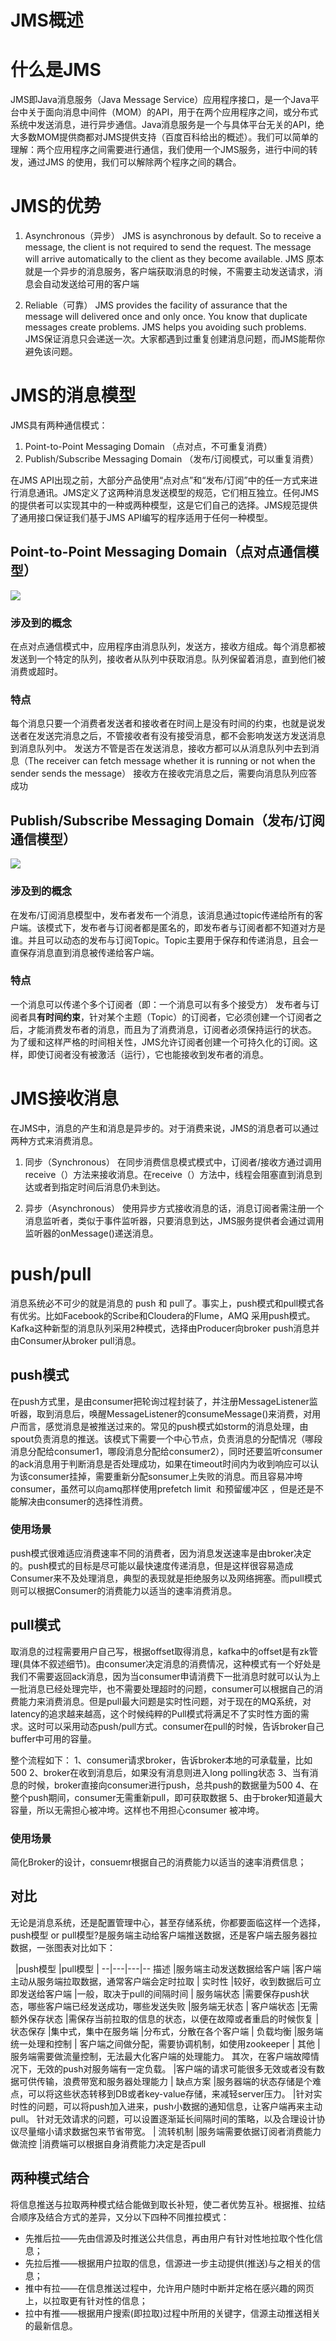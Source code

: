 JMS概述
======
# 什么是JMS

JMS即Java消息服务（Java Message Service）应用程序接口，是一个Java平台中关于面向消息中间件（MOM）的API，用于在两个应用程序之间，或分布式系统中发送消息，进行异步通信。Java消息服务是一个与具体平台无关的API，绝大多数MOM提供商都对JMS提供支持（百度百科给出的概述）。我们可以简单的理解：两个应用程序之间需要进行通信，我们使用一个JMS服务，进行中间的转发，通过JMS 的使用，我们可以解除两个程序之间的耦合。

# JMS的优势
1. Asynchronous（异步）
JMS is asynchronous by default. So to receive a message, the client is not required to send the request. The message will arrive automatically to the client as they become available.
JMS 原本就是一个异步的消息服务，客户端获取消息的时候，不需要主动发送请求，消息会自动发送给可用的客户端

2. Reliable（可靠）
JMS provides the facility of assurance that the message will delivered once and only once. You know that duplicate messages create problems. JMS helps you avoiding such problems.
JMS保证消息只会递送一次。大家都遇到过重复创建消息问题，而JMS能帮你避免该问题。

# JMS的消息模型

JMS具有两种通信模式：
1. Point-to-Point Messaging Domain （点对点，不可重复消费）
2. Publish/Subscribe Messaging Domain （发布/订阅模式，可以重复消费）

在JMS API出现之前，大部分产品使用“点对点”和“发布/订阅”中的任一方式来进行消息通讯。JMS定义了这两种消息发送模型的规范，它们相互独立。任何JMS的提供者可以实现其中的一种或两种模型，这是它们自己的选择。JMS规范提供了通用接口保证我们基于JMS API编写的程序适用于任何一种模型。

## Point-to-Point Messaging Domain（点对点通信模型）

![](/images/2017/09/point-to-point.png)

### 涉及到的概念
在点对点通信模式中，应用程序由消息队列，发送方，接收方组成。每个消息都被发送到一个特定的队列，接收者从队列中获取消息。队列保留着消息，直到他们被消费或超时。

### 特点
每个消息只要一个消费者发送者和接收者在时间上是没有时间的约束，也就是说发送者在发送完消息之后，不管接收者有没有接受消息，都不会影响发送方发送消息到消息队列中。
发送方不管是否在发送消息，接收方都可以从消息队列中去到消息（The receiver can fetch message whether it is running or not when the sender sends the message）
接收方在接收完消息之后，需要向消息队列应答成功

## Publish/Subscribe Messaging Domain（发布/订阅通信模型）


![](/images/2017/09/publish-subscribe.png)

### 涉及到的概念
在发布/订阅消息模型中，发布者发布一个消息，该消息通过topic传递给所有的客户端。该模式下，发布者与订阅者都是匿名的，即发布者与订阅者都不知道对方是谁。并且可以动态的发布与订阅Topic。Topic主要用于保存和传递消息，且会一直保存消息直到消息被传递给客户端。

### 特点
一个消息可以传递个多个订阅者（即：一个消息可以有多个接受方）
发布者与订阅者具**有时间约束**，针对某个主题（Topic）的订阅者，它必须创建一个订阅者之后，才能消费发布者的消息，而且为了消费消息，订阅者必须保持运行的状态。
为了缓和这样严格的时间相关性，JMS允许订阅者创建一个可持久化的订阅。这样，即使订阅者没有被激活（运行），它也能接收到发布者的消息。

# JMS接收消息
在JMS中，消息的产生和消息是异步的。对于消费来说，JMS的消息者可以通过两种方式来消费消息。

1. 同步（Synchronous）
在同步消费信息模式模式中，订阅者/接收方通过调用 receive（）方法来接收消息。在receive（）方法中，线程会阻塞直到消息到达或者到指定时间后消息仍未到达。

2. 异步（Asynchronous）
使用异步方式接收消息的话，消息订阅者需注册一个消息监听者，类似于事件监听器，只要消息到达，JMS服务提供者会通过调用监听器的onMessage()递送消息。

# push/pull
消息系统必不可少的就是消息的 push 和 pull了。事实上，push模式和pull模式各有优劣。比如Facebook的Scribe和Cloudera的Flume，AMQ 采用push模式。
Kafka这种新型的消息队列采用2种模式，选择由Producer向broker push消息并由Consumer从broker pull消息。

## push模式
在push方式里，是由consumer把轮询过程封装了，并注册MessageListener监听器，取到消息后，唤醒MessageListener的consumeMessage()来消费，对用户而言，感觉消息是被推送过来的。常见的push模式如storm的消息处理，由spout负责消息的推送。该模式下需要一个中心节点，负责消息的分配情况（哪段消息分配给consumer1，哪段消息分配给consumer2），同时还要监听consumer的ack消息用于判断消息是否处理成功，如果在timeout时间内为收到响应可以认为该consumer挂掉，需要重新分配sonsumer上失败的消息。而且容易冲垮consumer，虽然可以向amq那样使用prefetch limit  和预留缓冲区 ，但是还是不能解决由consumer的选择性消费。

### 使用场景
push模式很难适应消费速率不同的消费者，因为消息发送速率是由broker决定的。push模式的目标是尽可能以最快速度传递消息，但是这样很容易造成Consumer来不及处理消息，典型的表现就是拒绝服务以及网络拥塞。而pull模式则可以根据Consumer的消费能力以适当的速率消费消息。

## pull模式
取消息的过程需要用户自己写，根据offset取得消息，kafka中的offset是有zk管理(具体不叙述细节)。由consumer决定消息的消费情况，这种模式有一个好处是我们不需要返回ack消息，因为当consumer申请消费下一批消息时就可以认为上一批消息已经处理完毕，也不需要处理超时的问题，consumer可以根据自己的消费能力来消费消息。但是pull最大问题是实时性问题，对于现在的MQ系统，对latency的追求越来越高，这个时候纯粹的Pull模式将满足不了实时性方面的需求。这时可以采用动态push/pull方式。consumer在pull的时候，告诉broker自己buffer中可用的容量。

整个流程如下：
1、consumer请求broker，告诉broker本地的可承载量，比如500
2、broker在收到消息后，如果没有消息则进入long polling状态
3、当有消息的时候，broker直接向consumer进行push，总共push的数据量为500
4、在整个push期间，consumer无需重新pull，即可获取数据
5、由于broker知道最大容量，所以无需担心被冲垮。这样也不用担心consumer 被冲垮。

### 使用场景
简化Broker的设计，consuemr根据自己的消费能力以适当的速率消费信息；

## 对比
无论是消息系统，还是配置管理中心，甚至存储系统，你都要面临这样一个选择，push模型 or pull模型?是服务端主动给客户端推送数据，还是客户端去服务器拉数据，一张图表对比如下：

   |push模型   |pull模型   |
--|---|---|--
描述  |服务端主动发送数据给客户端   |客户端主动从服务端拉取数据，通常客户端会定时拉取   |
实时性  |较好，收到数据后可立即发送给客户端   |一般，取决于pull的间隔时间   |
服务端状态 |需要保存push状态，哪些客户端已经发送成功，哪些发送失败   |服务端无状态   |
客户端状态  |无需额外保存状态   |需保存当前拉取的信息的状态，以便在故障或者重启的时候恢复   |
状态保存  |集中式，集中在服务端   |分布式，分散在各个客户端   |
负载均衡  |服务端统一处理和控制   | 客户端之间做分配，需要协调机制，如使用zookeeper  |
其他  |服务端需要做流量控制，无法最大化客户端的处理能力。 其次，在客户端故障情况下，无效的push对服务端有一定负载。 |客户端的请求可能很多无效或者没有数据可供传输，浪费带宽和服务器处理能力   |
缺点方案  |服务器端的状态存储是个难点，可以将这些状态转移到DB或者key-value存储，来减轻server压力。   |针对实时性的问题，可以将push加入进来，push小数据的通知信息，让客户端再来主动pull。    针对无效请求的问题，可以设置逐渐延长间隔时间的策略，以及合理设计协议尽量缩小请求数据包来节省带宽。   |
流转机制    |服务端需要依据订阅者消费能力做流控 |消费端可以根据自身消费能力决定是否pull

## 两种模式结合
将信息推送与拉取两种模式结合能做到取长补短，使二者优势互补。根据推、拉结合顺序及结合方式的差异，又分以下四种不同推拉模式：
* 先推后拉——先由信源及时推送公共信息，再由用户有针对性地拉取个性化信息；
* 先拉后推——根据用户拉取的信息，信源进一步主动提供(推送)与之相关的信息；
* 推中有拉——在信息推送过程中，允许用户随时中断并定格在感兴趣的网页上，以拉取更有针对性的信息；
* 拉中有推——根据用户搜索(即拉取)过程中所用的关键字，信源主动推送相关的最新信息。
